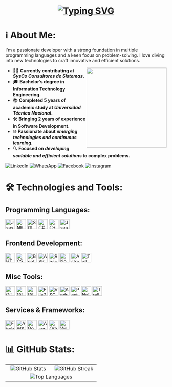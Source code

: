 <h1 align = "center">
  <a href="https://git.io/typing-svg"><img src="https://readme-typing-svg.demolab.com?size=75&pause=500&color=65F780BB&background=354DA72C&center=true&vCenter=true&multiline=true&width=1920&height=300&lines=Hi%2C+I'm+Johansel+Chaves;Welcome+to+my+GitHub!;Let's+build+something+great+together!" alt="Typing SVG" /></a>
</h1>
<h1>ℹ️ About Me:</h1>

I'm a passionate developer with a strong foundation in multiple programming languages and a keen focus on problem-solving. I love diving into new technologies to craft innovative and efficient solutions.

<picture>
  <img align="right" src="https://github.com/user-attachments/assets/12dc1c6d-4abe-4365-a197-d77b32a8ed5e" width="250px" />
</picture>



<div>
  <ul>
    <li>👨‍💻 <strong>Currently contributing at <em>SysCo Consultores de Sistemas</em>.</strong></li>
    <li>🎓 <strong>Bachelor’s degree in Information Technology Engineering.</strong></li>
    <li>📚 <strong>Completed 5 years of academic study at <em>Universidad Técnica Nacional</em>.</strong></li>
    <li>🛠️ <strong>Bringing 2 years of experience in Software Development.</strong></li>
    <li>🌐 <strong>Passionate about <em>emerging technologies and continuous learning</em>.</strong></li>
    <li>🔍 <strong>Focused on <em>developing scalable and efficient solutions</em> to complex problems.</strong></li>
  </ul>
</div>


[![LinkedIn](https://img.shields.io/badge/LinkedIn-%230077B5.svg?logo=linkedin&logoColor=white&Color=#0e76a8)](https://www.linkedin.com/in/johansel-chaves-jimenez-095060202)  [![WhatsApp](https://img.shields.io/badge/WhatsApp-%20?style=flat&logo=WhatsApp&logoColor=%23FFF&color=%2325D366)](https://wa.me/50684563400)  [![Facebook](https://img.shields.io/badge/Facebook-%20?style=flat&logo=Facebook&color=%231877F2)](https://www.facebook.com/johansel.chavesjimenez)  [![Instagram](https://img.shields.io/badge/Instagram-%20?style=flat&logo=Instagram&logoColor=%23FFFF&color=%23E1306C)](https://www.instagram.com/johancj22/)

<h1>🛠️ Technologies and Tools:</h1>

<h2>Programming Languages:</h2>
<a href="#"><img alt="Java" src="https://custom-icon-badges.demolab.com/badge/Java-007396.svg?style=flat-square&logo=java&logoColor=f89820&color=5382a1" height="30px"></a>
<a href="#"><img alt=".NET" src="https://img.shields.io/badge/.NET-%20?style=flat-square&logo=dotnet&logoColor=%231c054c&color=%23a89fb7" height="30px"/></a>
<a href="#"><img alt="SQL" src="https://custom-icon-badges.demolab.com/badge/SQL-025E8C.svg?style=flat-square&logo=database&logoColor=white" height="30px"></a>
<a href="#"><img alt="C#" src="https://img.shields.io/badge/C%23-%20?style=flat-square&logo=csharp&logoColor=white&color=007ACC" height="30px"/></a>
<a href="#"><img alt="C++" src="https://img.shields.io/badge/C%2B%2B-%20?style=flat-square&logo=c%2B%2B&logoColor=%23044F88&color=black" height="30px"></a>
<a href="#"><img alt="JavaScript" src="https://img.shields.io/badge/JavaScript-%20?style=flat-square&logo=JavaScript&logoColor=%23f0db4f&color=%23323330" height="30px"/></a>

<h2>Frontend Development:</h2>
<a href="#"><img alt="HTML5" src="https://img.shields.io/badge/HTML-%20?style=flat-square&logo=HTML5&logoColor=%23e34c26&color=%23000000" height="30px"/></a>
<a href="#"><img alt="CSS" src="https://img.shields.io/badge/CSS-%20?style=flat-square&logo=css3&logoColor=%23264de4&color=%23000000" height="30px"/></a>
<a href="#"><img alt="Bootstrap" src="https://img.shields.io/badge/Bootstrap-%20?style=flat-square&logo=bootstrap&logoColor=%23ffffff&color=%23563d7c" height="30px"/></a>
<a href="#"><img alt="ASP.NET" src="https://img.shields.io/badge/ASP.NET-%20?style=flat-square&logo=dotnet&logoColor=%23c484e4&color=%23041f6a" height="30px"/></a>
<a href="#"><img alt="React" src="https://img.shields.io/badge/React-%20?style=flat-square&logo=react&logoColor=61DBFB&color=black" height="30px"/></a>
<a href="#"><img alt="NodeJS" src="https://img.shields.io/badge/NodeJS-%20?style=flat-square&logo=Node.js&logoColor=%233c873a&color=%23303030" height="30px"/></a>
<a href="#"><img alt="Astro" src="https://img.shields.io/badge/Astro-%20?style=flat-square&logo=astro&logoColor=%23FF5B8D&color=%232e3440" height="30px"/></a>
<a href="#"><img alt="Tailwind CSS" src="https://img.shields.io/badge/Tailwind%20CSS-%20?style=flat-square&logo=tailwindcss&logoColor=%23ffffff&color=%2338B2AC" height="30px"/></a>

<h2>Misc Tools:</h2>
<a href="#"><img alt="Git" src="https://img.shields.io/badge/Git-%20?style=flat-square&logo=Git&logoColor=%23f34f29&color=black" height="30px"/></a>
<a href="#"><img alt="GitHub" src="https://img.shields.io/badge/GitHub-%20?style=flat-square&logo=Github&logoColor=%23FFF&color=black" height="30px"/></a>
<a href="#"><img alt="GitLab" src="https://img.shields.io/badge/GitLab-%20?style=flat-square&logo=Gitlab&logoColor=%23e24329&color=black" height="30px"/></a>
<a href="#"><img alt="FileZilla" src="https://img.shields.io/badge/FileZilla-%20?style=flat-square&logo=filezilla&logoColor=BF0000&color=black" height="30px"/></a>
<a href="#"><img alt="VSCode" src="https://custom-icon-badges.demolab.com/badge/VSCode-%20?style=flat-square&logo=visualstudio&logoColor=%233c873a&color=303030" height="30px"/></a>
<a href="#"><img alt="Android Studio" src="https://img.shields.io/badge/Android%20Studio-%20?style=flat-square&logo=androidstudio&logoColor=669933&color=666666" height="30px"/></a>
<a href="#"><img alt="Postman" src="https://img.shields.io/badge/Postman-%20?style=flat-square&logo=postman&logoColor=%23fb7505&color=%233f5d65" height="30px"/></a>
<a href="#"><img alt="Notion" src="https://img.shields.io/badge/Notion-%20?style=flat-square&logo=notion&logoColor=FFFF&color=black" height="30px"/></a>
<a href="#"><img alt="Trello" src="https://img.shields.io/badge/Trello-%20?style=flat-square&logo=trello&logoColor=%230079bf&color=%23c4c9cc" height="30px"/></a>

<h2>Services & Frameworks:</h2>
<a href="#"><img alt="Firebase" src="https://img.shields.io/badge/Firebase-%20?style=flat-square&logo=firebase&logoColor=%23FFA611&color=black" height="30px"/></a>
<a href="#"><img alt="AWS" src="https://img.shields.io/badge/AWS-%20?style=flat-square&logo=amazon&logoColor=%23f90&color=black" height="30px"/></a>
<a href="#"><img alt="Google Cloud" src="https://img.shields.io/badge/GoogleCloud-%20?style=flat-square&logo=googlecloud&logoColor=%23db4437&color=black" height="30px"/></a>
<a href="#"><img alt="Azure" src="https://img.shields.io/badge/Azure-%20?style=flat-square&logo=microsoftazure&logoColor=%230078d4&color=black" height="30px"/></a>
<a href="#"><img alt="Oracle" src="https://img.shields.io/badge/Oracle-%20?style=flat-square&logo=oracle&logoColor=%23ff0000&color=black" height="30px"/></a>
<a href="#"><img alt="WordPress" src="https://img.shields.io/badge/WordPress-%20?style=flat-square&logo=wordpress&logoColor=%23117ac9&color=black" height="30px"/></a>


<h1>📊 GitHub Stats:</h1>

<table align="center" width="100%">
    <tr>
        <td width="48%" align="center"><img src="https://github-readme-stats.vercel.app/api?username=johansel64&show_icons=true&theme=vision-friendly-dark" alt="GitHub Stats" /></td>
        <td width="48%" align="center"><img src="https://github-readme-streak-stats.herokuapp.com?user=johansel64&theme=vision-friendly-dark&hide_border=true&date_format=M%20j%5B%2C%20Y%5D" alt="GitHub Streak" /></td>
    </tr>
    <tr>
        <td colspan="2" align="center"><img src="https://github-readme-stats.vercel.app/api/top-langs/?username=johansel64&layout=compact&theme=vision-friendly-dark" alt="Top Languages" /></td>
    </tr>
</table>

<!--
**johansel64/johansel64** is a ✨ _special_ ✨ repository because its `README.md` (this file) appears on your GitHub profile.

Here are some ideas to get you started:

- 🔭 I’m currently working on ...
- 🌱 I’m currently learning ...
- 👯 I’m looking to collaborate on ...
- 🤔 I’m looking for help with ...
- 💬 Ask me about ...
- 📫 How to reach me: ...
- 😄 Pronouns: ...
- ⚡ Fun fact: ...
-->
